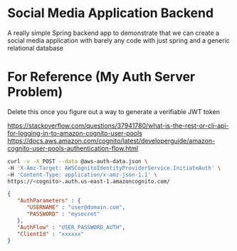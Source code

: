 # Social Media Application Backend
A really simple Spring backend app to demonstrate that we can create a social media application with barely any code with just spring and a generic relational database


# For Reference (My Auth Server Problem)
Delete this once you figure out a way to generate a verifiable JWT token

https://stackoverflow.com/questions/37941780/what-is-the-rest-or-cli-api-for-logging-in-to-amazon-cognito-user-pools
https://docs.aws.amazon.com/cognito/latest/developerguide/amazon-cognito-user-pools-authentication-flow.html

```sh
curl -v -X POST --data @aws-auth-data.json \
-H 'X-Amz-Target: AWSCognitoIdentityProviderService.InitiateAuth' \
-H 'Content-Type: application/x-amz-json-1.1' \
https://<cognito>.auth.us-east-1.amazoncognito.com/
```

```json
{
   "AuthParameters" : {
      "USERNAME" : "user@domain.com",
      "PASSWORD" : "mysecret"
   },
   "AuthFlow" : "USER_PASSWORD_AUTH",
   "ClientId" : "xxxxxx"
}
```

